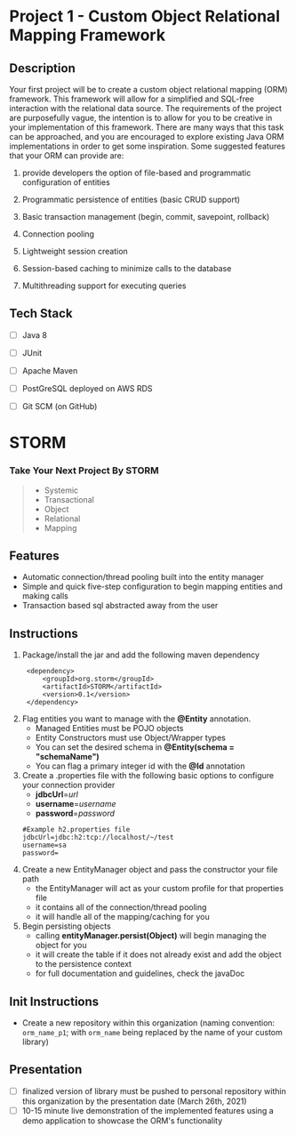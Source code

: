 # Project 1 - Custom Object Relational Mapping Framework

## Description

Your first project will be to create a custom object relational mapping (ORM) framework.
This framework will allow for a simplified and SQL-free interaction with the relational data source.
The requirements of the project are purposefully vague, the intention is to allow for you to be creative
in your implementation of this framework. There are many ways that this task can be approached,
and you are encouraged to explore existing Java ORM implementations in order to get some inspiration.
Some suggested features that your ORM can provide are:

1. provide developers the option of file-based and programmatic configuration of entities

2. Programmatic persistence of entities (basic CRUD support)

3. Basic transaction management (begin, commit, savepoint, rollback)

4. Connection pooling

5. Lightweight session creation

6. Session-based caching to minimize calls to the database

7. Multithreading support for executing queries

## Tech Stack
- [ ] Java 8
- [ ] JUnit
- [ ] Apache Maven
- [ ] PostGreSQL deployed on AWS RDS
- [ ] Git SCM (on GitHub)



# STORM
### Take Your Next Project By STORM

> * Systemic  
> * Transactional  
> * Object  
> * Relational  
> * Mapping



## Features
- Automatic connection/thread pooling built into the entity manager
- Simple and quick five-step configuration to begin mapping entities and making calls
- Transaction based sql abstracted away from the user

## Instructions
1. Package/install the jar and add the following maven dependency
   ```
    <dependency>
        <groupId>org.storm</groupId>
        <artifactId>STORM</artifactId>
        <version>0.1</version>
    </dependency>
2. Flag entities you want to manage with the **@Entity** annotation.
    - Managed Entities must be POJO objects
    - Entity Constructors must use Object/Wrapper types
    - You can set the desired schema in **@Entity(schema = "schemaName")**
    - You can flag a primary integer id with the **@Id** annotation
3. Create a .properties file with the following basic options to configure your connection provider
    - **jdbcUrl**=*url*
    - **username**=*username*
    - **password**=*password*
    ```
   #Example h2.properties file
   jdbcUrl=jdbc:h2:tcp://localhost/~/test
   username=sa
   password=
4. Create a new EntityManager object and pass the constructor your file path
    - the EntityManager will act as your custom profile for that properties file
    - it contains all of the connection/thread pooling
    - it will handle all of the mapping/caching for you
5. Begin persisting objects
    - calling **entityManager.persist(Object)** will begin managing the object for you
    - it will create the table if it does not already exist and add the object to the persistence context
    - for full documentation and guidelines, check the javaDoc


## Init Instructions
- Create a new repository within this organization (naming convention: `orm_name_p1`; with `orm_name` being replaced by the name of your custom library)

## Presentation
- [ ] finalized version of library must be pushed to personal repository within this organization by the presentation date (March 26th, 2021)
- [ ] 10-15 minute live demonstration of the implemented features using a demo application to showcase the ORM's functionality
